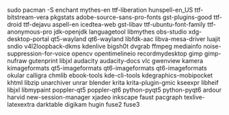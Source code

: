 sudo pacman -S enchant mythes-en ttf-liberation hunspell-en_US ttf-bitstream-vera pkgstats adobe-source-sans-pro-fonts gst-plugins-good ttf-droid ttf-dejavu aspell-en icedtea-web gst-libav ttf-ubuntu-font-family ttf-anonymous-pro jdk-openjdk languagetool libmythes obs-studio xdg-desktop-portal qt5-wayland qt6-wayland libfdk-aac libva-mesa-driver luajit sndio v4l2loopback-dkms kdenlive bigsh0t dvgrab ffmpeg mediainfo noise-suppression-for-voice opencv opentimelineio recordmydesktop gimp gimp-nufraw gutenprint libjxl audacity audacity-docs vlc gwenview kamera kimageformats qt5-imageformats qt6-imageformats qt6-imageformats okular calligra chmlib ebook-tools kde-cli-tools kdegraphics-mobipocket khtml libzip unarchiver unrar blender krita krita-plugin-gmic kseexpr libheif libjxl libmypaint poppler-qt5 poppler-qt6 python-pyqt5 python-pyqt6 ardour harvid new-session-manager xjadeo inkscape faust pacgraph texlive-latexextra darktable digikam hugin fuse2 fuse3
